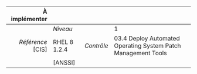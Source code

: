 
|           À implémenter    |    |    |    |
|----------------:|:---|---:|:---|
|                 |*Niveau*|| 1 |
|*Référence* [CIS]| RHEL 8 1.2.4 |*Contrôle*| 03.4 Deploy Automated Operating System Patch Management Tools |
|                 |[ANSSI] ||  |


